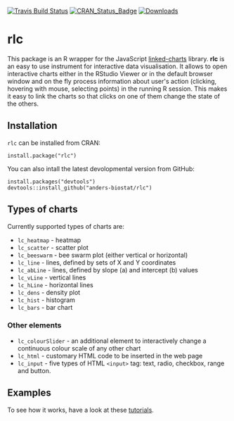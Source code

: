 [![Travis Build Status](https://travis-ci.org/anders-biostat/rlc.svg?branch=master)](https://travis-ci.org/anders-biostat/rlc)
[![CRAN\_Status\_Badge](http://www.r-pkg.org/badges/version/rlc)](https://cran.r-project.org/package=rlc)
[![Downloads](http://cranlogs.r-pkg.org/badges/rlc?color=brightgreen)](http://www.r-pkg.org/pkg/rlc)

# rlc

This package is an R wrapper for the JavaScript 
[linked-charts](https://kloivenn.github.io/linked-charts) library.
**rlc** is an easy to use instrument for interactive data visualisation.
It allows to open interactive charts either in the RStudio Viewer or
in the default browser window and on the fly process information about user's
action (clicking, hovering with mouse, selecting points) in the running R session.
This makes it easy to link the charts so that clicks on one of them change the state
of the others.

## Installation

`rlc` can be installed from CRAN:

```
install.package("rlc")
```

You can also intall the latest devolopmental version from GitHub:

```
install.packages("devtools")
devtools::install_github("anders-biostat/rlc")
```

## Types of charts

Currently supported types of charts are:
- ```lc_heatmap``` - heatmap
- ```lc_scatter``` - scatter plot
- ```lc_beeswarm``` - bee swarm plot (either vertical or horizontal)
- ```lc_line``` - lines, defined by sets of X and Y coordinates
- ```lc_abLine``` - lines, defined by slope (a) and intercept (b) values
- ```lc_vLine``` - vertical lines
- ```lc_hLine``` - horizontal lines
- ```lc_dens``` - density plot
- ```lc_hist``` - histogram
- ```lc_bars``` - bar chart

### Other elements
- ```lc_colourSlider``` - an additional element to interactively change a continuous colour scale of any other chart
- ```lc_html``` - customary HTML code to be inserted in the web page
- ```lc_input``` - five types of HTML ```<input>``` tag: text, radio, checkbox, range and button.

## Examples
To see how it works, have a look at these [tutorials](https://anders-biostat.github.io/linked-charts/rlc/).
